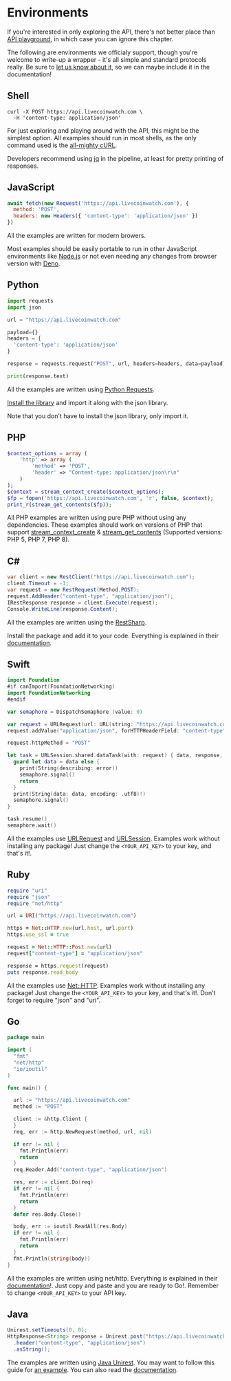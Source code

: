 # Environments

If you're interested in only exploring the API, there's not better place than [API playground](https://www.livecoinwatch.com/tools/api), in which case you can ignore this chapter.

The following are environments we officialy support, though you're welcome to write-up a wrapper - it's all simple and standard protocols really. Be sure to [let us know about it](mailto:contact+api@livecoinwatch.com), so we can maybe include it in the documentation!

## Shell

```shell
curl -X POST https://api.livecoinwatch.com \
  -H 'content-type: application/json'
```

For just exploring and playing around with the API, this might be the simplest option. All examples should run in most shells, as the only command used is the [all-mighty cURL](https://curl.haxx.se/).

<aside class="success">
Developers recommend using <a href="https://stedolan.github.io/jq/" target='_blank'>jq</a> in the pipeline, at least for pretty printing of responses.
</aside>


## JavaScript

```javascript
await fetch(new Request('https://api.livecoinwatch.com'), {
  method: 'POST',
  headers: new Headers({ 'content-type': 'application/json' })
})
```

All the examples are written for modern browers.

Most examples should be easily portable to run in other JavaScript environments like [Node.js](https://nodejs.org/en/about/releases/) or not even needing any changes from browser version with [Deno](https://deno.land).

## Python

```python 
import requests
import json

url = "https://api.livecoinwatch.com"

payload={}
headers = {
  'content-type': 'application/json'
}

response = requests.request("POST", url, headers=headers, data=payload)

print(response.text)
```

All the examples are written using [Python Requests](https://docs.python-requests.org/en/latest/).

[Install the library](https://docs.python-requests.org/en/latest/user/install/#install) and import it along with the json library. 

Note that you don't have to install the json library, only import it.


## PHP

```php
$context_options = array (
    'http' => array (
        'method' => 'POST',
        'header' => "Content-type: application/json\r\n"
    )
);
$context = stream_context_create($context_options);
$fp = fopen('https://api.livecoinwatch.com', 'r', false, $context);
print_r(stream_get_contents($fp));
```

All PHP examples are written using pure PHP without using any dependencies. These examples should work on versions of PHP that support [stream_context_create](https://www.php.net/manual/en/function.stream-context-create.php) & [stream_get_contents](https://www.php.net/manual/en/function.stream-get-contents.php) (Supported versions: PHP 5, PHP 7, PHP 8).

## C#

```csharp
var client = new RestClient("https://api.livecoinwatch.com");
client.Timeout = -1;
var request = new RestRequest(Method.POST);
request.AddHeader("content-type", "application/json");
IRestResponse response = client.Execute(request);
Console.WriteLine(response.Content);
```

All the examples are written using the [RestSharp](https://restsharp.dev/).

Install the package and add it to your code. Everything is explained in their [documentation](https://restsharp.dev/intro.html).

## Swift

```swift
import Foundation
#if canImport(FoundationNetworking)
import FoundationNetworking
#endif

var semaphore = DispatchSemaphore (value: 0)

var request = URLRequest(url: URL(string: "https://api.livecoinwatch.com")!,timeoutInterval: Double.infinity)
request.addValue("application/json", forHTTPHeaderField: "content-type")

request.httpMethod = "POST"

let task = URLSession.shared.dataTask(with: request) { data, response, error in 
  guard let data = data else {
    print(String(describing: error))
    semaphore.signal()
    return
  }
  print(String(data: data, encoding: .utf8)!)
  semaphore.signal()
}

task.resume()
semaphore.wait()
```

All the examples use [URLRequest](https://developer.apple.com/documentation/foundation/urlrequest) and [URLSession](https://developer.apple.com/documentation/foundation/urlsession). 
Examples work without installing any package! Just change the `<YOUR_API_KEY>` to your key, and that's it!.

## Ruby

```ruby
require "uri"
require "json"
require "net/http"

url = URI("https://api.livecoinwatch.com")

https = Net::HTTP.new(url.host, url.port)
https.use_ssl = true

request = Net::HTTP::Post.new(url)
request["content-type"] = "application/json"

response = https.request(request)
puts response.read_body
```

All the examples use [Net::HTTP](https://ruby-doc.org/stdlib-2.7.0/libdoc/net/http/rdoc/Net/HTTP.html). 
Examples work without installing any package! Just change the `<YOUR_API_KEY>` to your key, and that's it!. Don't forget to require "json" and "uri".

## Go

```go
package main

import (
  "fmt"
  "net/http"
  "io/ioutil"
)

func main() {

  url := "https://api.livecoinwatch.com"
  method := "POST"

  client := &http.Client {
  }
  req, err := http.NewRequest(method, url, nil)

  if err != nil {
    fmt.Println(err)
    return
  }
  req.Header.Add("content-type", "application/json")

  res, err := client.Do(req)
  if err != nil {
    fmt.Println(err)
    return
  }
  defer res.Body.Close()

  body, err := ioutil.ReadAll(res.Body)
  if err != nil {
    fmt.Println(err)
    return
  }
  fmt.Println(string(body))
}
```

All the examples are written using net/http. 
Everything is explained in their [documentation](https://pkg.go.dev/net/http)!.
Just copy and paste and you are ready to Go!. Remember to change `<YOUR_API_KEY>` to your API key.

## Java

```java
Unirest.setTimeouts(0, 0);
HttpResponse<String> response = Unirest.post("https://api.livecoinwatch.com")
  .header("content-type", "application/json")
  .asString();
```

The examples are written using [Java Unirest](https://kong.github.io/unirest-java/).
You may want to follow this guide for [an example](https://www.baeldung.com/unirest).
You can also read the [documentation](https://kong.github.io/unirest-java/).